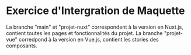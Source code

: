 # Exercice d'Intergration de Maquette

La branche "main" et "projet-nuxt" correspondent à la version en Nuxt.js, contient toutes les pages et fonctionnalités du projet.
La branche "projet-vue" corredpond à la version en Vue.js, contient les stories des composants.